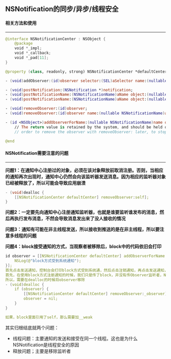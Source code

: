 ## NSNotification的同步/异步/线程安全

#### 相关方法和使用

-----

```swift
@interface NSNotificationCenter : NSObject {
    @package
    void *_impl;
    void *_callback;
    void *_pad[11];
}

@property (class, readonly, strong) NSNotificationCenter *defaultCenter;

- (void)addObserver:(id)observer selector:(SEL)aSelector name:(nullable NSNotificationName)aName object:(nullable id)anObject;

- (void)postNotification:(NSNotification *)notification;
- (void)postNotificationName:(NSNotificationName)aName object:(nullable id)anObject;
- (void)postNotificationName:(NSNotificationName)aName object:(nullable id)anObject userInfo:(nullable NSDictionary *)aUserInfo;

- (void)removeObserver:(id)observer;
- (void)removeObserver:(id)observer name:(nullable NSNotificationName)aName object:(nullable id)anObject;

- (id <NSObject>)addObserverForName:(nullable NSNotificationName)name object:(nullable id)obj queue:(nullable NSOperationQueue *)queue usingBlock:(void (^)(NSNotification *note))block API_AVAILABLE(macos(10.6), ios(4.0), watchos(2.0), tvos(9.0));
    // The return value is retained by the system, and should be held onto by the caller in
    // order to remove the observer with removeObserver: later, to stop observation.

@end
```



#### NSNotification需要注意的问题

-----

**问题1：在通知中心注册过的对象，必须在该对象释放前取消注册。否则，当相应的通知再次出现时，通知中心仍然会向该监听器发送消息。因为相应的监听器对象已经被释放了，所以可能会导致应用崩溃**

```c++
- (void)dealloc {
    [[NSNotificationCenter defaultCenter] removeObserver:self];
}
```

**问题2：一定要先向通知中心注册通知监听器，也就是谁要监听谁发布的消息，然后再执行发布消息，不然会导致消息发出来了没人接收的情况**



**问题3：通知有可能在非主线程发送，所以接收到推送的是在非主线程，所以要注意多线程的问题**



**问题4：block接受通知的方式，当观察者被移除后，block中的代码依旧会打印**

```c++
id observer = [[NSNotificationCenter defaultCenter] addObserverForName:@"block" object:nil queue:nil usingBlock:^(NSNotification * _Nonnull note) {
    NSLog(@"block方式受到系统通知");
}];
首先点击发送通知，控制台会打印block方式受到系统通，然后点击注销通知，再点击发送通知，依然会打印；如果退出当前控制器，并且再进入一次控制器，点击发送通知，控制器会打印2次
首先，在使用block方式注册通知的时候，我们只是传了block，并没有传Observer监听者，NSNotificationCenter直接持有block
所以，需要在dealloc的时候将observer移除
- (void)dealloc {
    if (observer) {
        [[NSNotificationCenter defaultCenter] removeObserver:_observer];
        observer = nil;
    }
}

如果，block里面引用了self，那么需要加__weak
```

其实归根结底就两个问题：

- 线程问题：主要通知的发送和接受在同一个线程。这也是为什么NSNotification是线程安全的原因
- 释放问题；主要是移除监听者